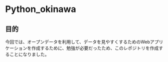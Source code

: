 # Python_okinawa
## 目的
今回では、オープンデータを利用して、データを見やすくするためのWebアプリケーションを作成するために、勉強が必要だったため、このレポジトリを作成することになりました。
